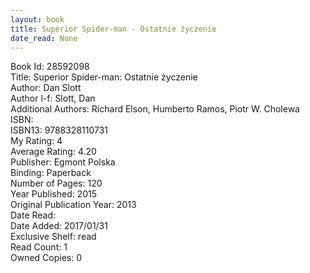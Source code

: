 ```yaml
---
layout: book
title: Superior Spider-man - Ostatnie życzenie
date_read: None
---
```


Book Id: 28592098<br />
Title: Superior Spider-man: Ostatnie życzenie<br />
Author: Dan Slott<br />
Author l-f: Slott, Dan<br />
Additional Authors: Richard Elson, Humberto Ramos, Piotr W. Cholewa<br />
ISBN: <br />
ISBN13: 9788328110731<br />
My Rating: 4<br />
Average Rating: 4.20<br />
Publisher: Egmont Polska<br />
Binding: Paperback<br />
Number of Pages: 120<br />
Year Published: 2015<br />
Original Publication Year: 2013<br />
Date Read: <br />
Date Added: 2017/01/31<br />
Exclusive Shelf: read<br />
Read Count: 1<br />
Owned Copies: 0<br />


